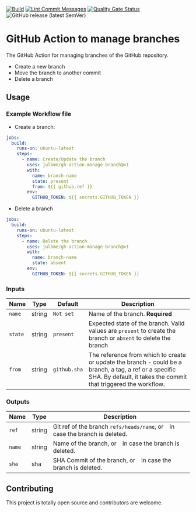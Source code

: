 [![Build](https://github.com/julbme/gh-action-manage-branch/actions/workflows/maven-build.yml/badge.svg)](https://github.com/julbme/gh-action-manage-branch/actions/workflows/maven-build.yml)
[![Lint Commit Messages](https://github.com/julbme/gh-action-manage-branch/actions/workflows/commitlint.yml/badge.svg)](https://github.com/julbme/gh-action-manage-branch/actions/workflows/commitlint.yml)
[![Quality Gate Status](https://sonarcloud.io/api/project_badges/measure?project=julbme_gh-action-manage-branch&metric=alert_status)](https://sonarcloud.io/summary/new_code?id=julbme_gh-action-manage-branch)
![GitHub release (latest SemVer)](https://img.shields.io/github/v/release/julbme/gh-action-manage-branch)
# GitHub Action to manage branches

The GitHub Action for managing branches of the GitHub repository.

- Create a new branch
- Move the branch to another commit
- Delete a branch

## Usage

### Example Workflow file

- Create a branch:

```yaml
jobs:
  build:
    runs-on: ubuntu-latest
    steps:
      - name: Create/Update the branch
        uses: julbme/gh-action-manage-branch@v1
        with:
          name: branch-name
          state: present
          from: ${{ github.ref }}
        env:
          GITHUB_TOKEN: ${{ secrets.GITHUB_TOKEN }}
```

- Delete a branch

```yaml
jobs:
  build:
    runs-on: ubuntu-latest
    steps:
      - name: Delete the branch
        uses: julbme/gh-action-manage-branch@v1
        with:
          name: branch-name
          state: absent
        env:
          GITHUB_TOKEN: ${{ secrets.GITHUB_TOKEN }}
```

### Inputs

| Name    | Type   | Default      | Description                                                                                                                                                 |
| ------- | ------ | ------------ | ----------------------------------------------------------------------------------------------------------------------------------------------------------- |
| `name`  | string | `Not set`    | Name of the branch. **Required**                                                                                                                            |
| `state` | string | `present`    | Expected state of the branch. Valid values are `present` to create the branch or `absent` to delete the branch                                              |
| `from`  | string | `github.sha` | The reference from which to create or update the branch - could be a branch, a tag, a ref or a specific SHA. By default, it takes the commit that triggered the workflow. |

### Outputs

| Name   | Type   | Description                                                                       |
| ------ | ------ | --------------------------------------------------------------------------------- |
| `ref`  | string | Git ref of the branch `refs/heads/name`, or ` ` in case the branch is deleted. |
| `name` | string | Name of the branch, or ` ` in case the branch is deleted.                      |
| `sha`  | sha    | SHA Commit of the branch, or ` ` in case the branch is deleted.                |

## Contributing

This project is totally open source and contributors are welcome.
